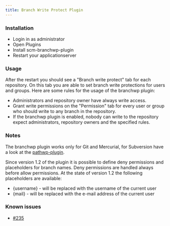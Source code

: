 ```yaml
---
title: Branch Write Protect Plugin
---
```


### Installation

-   Login in as administrator
-   Open Plugins
-   Install scm-branchwp-plugin
-   Restart your applicationserver

### Usage

After the restart you should see a \"Branch write protect\" tab for each
repository. On this tab you are able to set branch write protections for
users and groups. Here are some rules for the usage of the branchwp
plugin:

-   Administrators and repository owner have always write access.
-   Grant write permissions on the \"Permission\" tab for every user or
    group who should write to any branch in the repository.
-   If the branchwp plugin is enabled, nobody can write to the
    repository expect administrators, repository owners and the
    specified rules.

### Notes

The branchwp plugin works only for Git and Mercurial, for Subversion
have a look at the
[pathwp-plugin](http://plugins.scm-manager.org/scm-plugin-backend/page/detail/sonia.scm.plugins/scm-pathwp-plugin.html).

Since version 1.2 of the plugin it is possible to define deny
permissions and placeholders for branch names. Deny permissions are
handled always before allow permissions. At the state of version 1.2 the
following placeholders are available:

-   {username} - will be replaced with the username of the current user
-   {mail} - will be replaced with the e-mail address of the current
    user

### Known issues
- [#235](https://github.com/scm-manager/scm-manager/issues/235 "branchwp plugin can not use on git")

